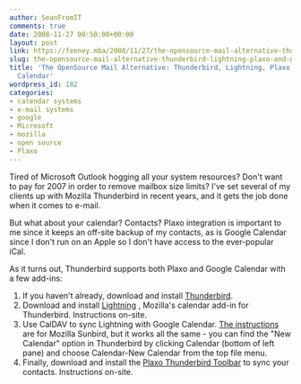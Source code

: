 ```yaml
---
author: SeanFromIT
comments: true
date: 2008-11-27 00:50:00+00:00
layout: post
link: https://feeney.mba/2008/11/27/the-opensource-mail-alternative-thunderbird-lightning-plaxo-and-google-calendar/
slug: the-opensource-mail-alternative-thunderbird-lightning-plaxo-and-google-calendar
title: 'The OpenSource Mail Alternative: Thunderbird, Lightning, Plaxo and Google
  Calendar'
wordpress_id: 182
categories:
- calendar systems
- e-mail systems
- google
- Microsoft
- mozilla
- open source
- Plaxo
---
```


Tired of Microsoft Outlook hogging all your system resources? Don't want to pay for 2007 in order to remove mailbox size limits? I've set several of my clients up with Mozilla Thunderbird in recent years, and it gets the job done when it comes to e-mail.  
  
But what about your calendar? Contacts? Plaxo integration is important to me since it keeps an off-site backup of my contacts, as is Google Calendar since I don't run on an Apple so I don't have access to the ever-popular iCal.  
  
As it turns out, Thunderbird supports both Plaxo and Google Calendar with a few add-ins:  
  


  1. If you haven't already, download and install [Thunderbird](http://www.mozilla.com/en-US/thunderbird/).
  2. Download and install [Lightning](https://addons.mozilla.org/en-US/thunderbird/addon/2313) , Mozilla's calendar add-in for Thunderbird. Instructions on-site.
  3. Use CalDAV to sync Lightning with Google Calendar. [The instructions](http://www.google.com/support/calendar/bin/answer.py?answer=99358#sunbird) are for Mozilla Sunbird, but it works all the same - you can find the "New Calendar" option in Thunderbird by clicking Calendar (bottom of left pane) and choose Calendar-New Calendar from the top file menu.
  4. Finally, download and install the [Plaxo Thunderbird Toolbar](http://www.plaxo.com/downloads/thunderbird) to sync your contacts. Instructions on-site.

